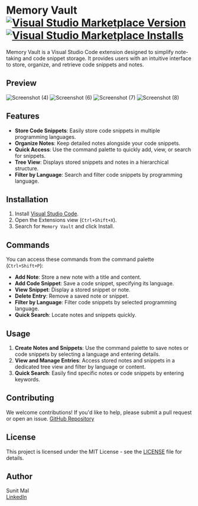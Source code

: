 # Memory Vault [![Visual Studio Marketplace Version](https://img.shields.io/visual-studio-marketplace/v/memory-vault)](https://marketplace.visualstudio.com/items?itemName=SUNITMAL.memory-vault) [![Visual Studio Marketplace Installs](https://img.shields.io/visual-studio-marketplace/i/SUNITMAL.memory-vault?style=plastic&color=blue)](https://marketplace.visualstudio.com/items?itemName=SUNITMAL.memory-vault)

Memory Vault is a Visual Studio Code extension designed to simplify note-taking and code snippet storage. It provides users with an intuitive interface to store, organize, and retrieve code snippets and notes.

## Preview

![Screenshot (4)](https://github.com/user-attachments/assets/ab59b9a5-4b72-46ef-9b28-1ecd6e869eb6)
![Screenshot (6)](https://github.com/user-attachments/assets/5cd319a1-d8d9-41bd-85ed-515d22ac6d8b)
![Screenshot (7)](https://github.com/user-attachments/assets/69811521-bce5-4fb6-bd84-c44403416771)
![Screenshot (8)](https://github.com/user-attachments/assets/df30f0c3-2175-4037-92ed-781975825b14)

## Features

- **Store Code Snippets**: Easily store code snippets in multiple programming languages.
- **Organize Notes**: Keep detailed notes alongside your code snippets.
- **Quick Access**: Use the command palette to quickly add, view, or search for snippets.
- **Tree View**: Displays stored snippets and notes in a hierarchical structure.
- **Filter by Language**: Search and filter code snippets by programming language.

## Installation

1. Install [Visual Studio Code](https://code.visualstudio.com/).
2. Open the Extensions view (`Ctrl+Shift+X`).
3. Search for `Memory Vault` and click Install.

## Commands

You can access these commands from the command palette (`Ctrl+Shift+P`):

- **Add Note**: Store a new note with a title and content.
- **Add Code Snippet**: Save a code snippet, specifying its language.
- **View Snippet**: Display a stored snippet or note.
- **Delete Entry**: Remove a saved note or snippet.
- **Filter by Language**: Filter code snippets by selected programming language.
- **Quick Search**: Locate notes and snippets quickly.

## Usage

1. **Create Notes and Snippets**: Use the command palette to save notes or code snippets by selecting a language and entering details.
2. **View and Manage Entries**: Access stored notes and snippets in a dedicated tree view and filter by language or content.
3. **Quick Search**: Easily find specific notes or code snippets by entering keywords.

## Contributing

We welcome contributions! If you'd like to help, please submit a pull request or open an issue.
[GitHub Repository](https://github.com/sunit-mal/clipbox.git)

## License

This project is licensed under the MIT License - see the [LICENSE](https://github.com/sunit-mal/clipbox/blob/main/LICENSE) file for details.

## Author

Sunit Mal  
[LinkedIn](https://www.linkedin.com/in/sunit-mal/)